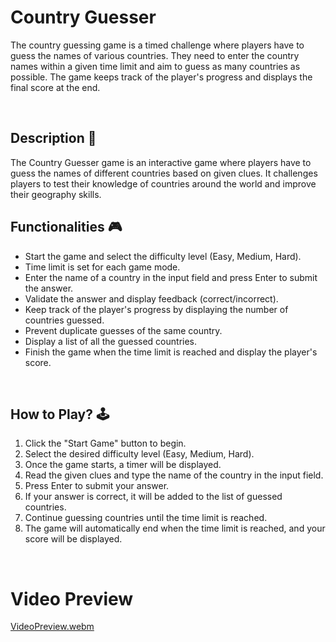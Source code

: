 # Country Guesser

The country guessing game is a timed challenge where players have to guess the names of various countries. They need to enter the country names within a given time limit and aim to guess as many countries as possible. The game keeps track of the player's progress and displays the final score at the end.

<br>

## **Description 📃**
The Country Guesser game is an interactive game where players have to guess the names of different countries based on given clues. It challenges players to test their knowledge of countries around the world and improve their geography skills.

## **Functionalities 🎮**
- Start the game and select the difficulty level (Easy, Medium, Hard).
- Time limit is set for each game mode.
- Enter the name of a country in the input field and press Enter to submit the answer.
- Validate the answer and display feedback (correct/incorrect).
- Keep track of the player's progress by displaying the number of countries guessed.
- Prevent duplicate guesses of the same country.
- Display a list of all the guessed countries.
- Finish the game when the time limit is reached and display the player's score.

<br>

## **How to Play? 🕹️**
1. Click the "Start Game" button to begin.
2. Select the desired difficulty level (Easy, Medium, Hard).
3. Once the game starts, a timer will be displayed.
4. Read the given clues and type the name of the country in the input field.
5. Press Enter to submit your answer.
6. If your answer is correct, it will be added to the list of guessed countries.
7. Continue guessing countries until the time limit is reached.
8. The game will automatically end when the time limit is reached, and your score will be displayed.

<br>

# Video Preview
[VideoPreview.webm](https://github.com/palakag29/GameZone/assets/112793075/b3355275-87b9-41fe-b0ec-7115dd4ac026)